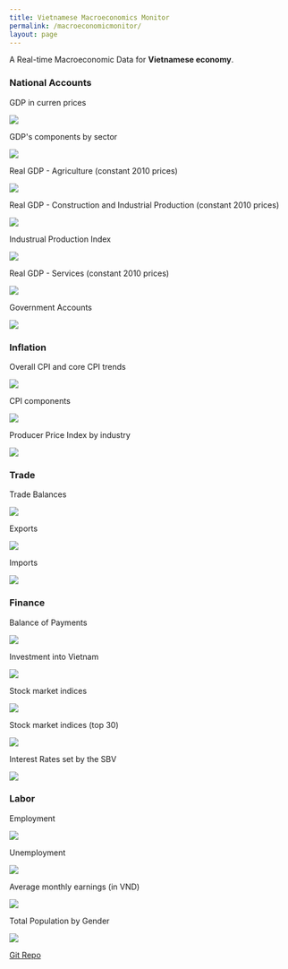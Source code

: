 ```yaml
---
title: Vietnamese Macroeconomics Monitor
permalink: /macroeconomicmonitor/
layout: page
---
```


A Real-time Macroeconomic Data for **Vietnamese economy**.

### National Accounts

GDP in curren prices

![](https://github.com/thanhqtran/gso-macro-monitor/blob/bb60f0364e2c355ec115a2b361eac866b9030c76/generated_gif/gdp_na.gif?raw=true)

GDP's components by sector

![](https://github.com/thanhqtran/gso-macro-monitor/blob/bb60f0364e2c355ec115a2b361eac866b9030c76/generated_gif/gdp_sector.gif?raw=true)

Real GDP - Agriculture (constant 2010 prices)

![](https://github.com/thanhqtran/gso-macro-monitor/blob/06134b9696a37970965c8506b4fa2c99214f1b43/generated_gif/Real%20GDP%20Agriculture.gif?raw=true)

Real GDP - Construction and Industrial Production (constant 2010 prices)

![](https://github.com/thanhqtran/gso-macro-monitor/blob/06134b9696a37970965c8506b4fa2c99214f1b43/generated_gif/Real%20GDP%20Construction%20and%20Industry.gif?raw=true)

Industrual Production Index

![](https://github.com/thanhqtran/gso-macro-monitor/blob/bb60f0364e2c355ec115a2b361eac866b9030c76/generated_gif/iip.gif?raw=true)

Real GDP - Services (constant 2010 prices)

![](https://github.com/thanhqtran/gso-macro-monitor/blob/06134b9696a37970965c8506b4fa2c99214f1b43/generated_gif/Real%20GDP%20Services.gif?raw=true)

Government Accounts

![](https://github.com/thanhqtran/dataset/blob/7f32d099a3e49a5de01f5910b054f83a3d215595/vietnam/mofbalance/budget.gif?raw=true)

### Inflation

Overall CPI and core CPI trends

![](https://github.com/thanhqtran/gso-macro-monitor/blob/06134b9696a37970965c8506b4fa2c99214f1b43/generated_gif/cpi.gif?raw=true)

CPI components

![](https://github.com/thanhqtran/gso-macro-monitor/blob/06134b9696a37970965c8506b4fa2c99214f1b43/generated_gif/CPI%20Components.gif?raw=true)

Producer Price Index by industry

![](https://github.com/thanhqtran/gso-macro-monitor/blob/e6f7f79cc8dc0436e018b90a3bd2b8f57925e892/generated_gif/Producer%20Price%20Index.gif?raw=true)

### Trade

Trade Balances

![](https://github.com/thanhqtran/gso-macro-monitor/blob/e6f7f79cc8dc0436e018b90a3bd2b8f57925e892/generated_gif/trade.gif?raw=true)

Exports

![](https://github.com/thanhqtran/gso-macro-monitor/blob/e6f7f79cc8dc0436e018b90a3bd2b8f57925e892/generated_gif/Export.gif?raw=true)

Imports

![](https://github.com/thanhqtran/gso-macro-monitor/blob/e6f7f79cc8dc0436e018b90a3bd2b8f57925e892/generated_gif/Import.gif?raw=true)

### Finance

Balance of Payments

![](https://github.com/thanhqtran/gso-macro-monitor/blob/80ecd1bcad344dcc460d4053da2aa5e41274e7c1/generated_gif/BOP.gif?raw=true)

Investment into Vietnam

![](https://github.com/thanhqtran/gso-macro-monitor/blob/eeae7985b6c4b4b43580298742caa7b1d30ea6c3/generated_gif/Investment.gif?raw=true)

Stock market indices

![](https://github.com/thanhqtran/gso-macro-monitor/blob/eeae7985b6c4b4b43580298742caa7b1d30ea6c3/generated_gif/Stock%20Main%20Indices.gif?raw=true)

Stock market indices (top 30)

![](https://github.com/thanhqtran/gso-macro-monitor/blob/eeae7985b6c4b4b43580298742caa7b1d30ea6c3/generated_gif/Stock%20Main%20Indices%20Top%2030.gif?raw=true)

Interest Rates set by the SBV

![](https://github.com/thanhqtran/gso-macro-monitor/blob/80ecd1bcad344dcc460d4053da2aa5e41274e7c1/generated_gif/Interest%20Rates.gif?raw=true)

### Labor

Employment

![](https://github.com/thanhqtran/gso-macro-monitor/blob/80ecd1bcad344dcc460d4053da2aa5e41274e7c1/generated_gif/Employment.gif?raw=true)

Unemployment

![](https://github.com/thanhqtran/gso-macro-monitor/blob/80ecd1bcad344dcc460d4053da2aa5e41274e7c1/generated_gif/Unemployment.gif?raw=true)

Average monthly earnings (in VND)

![](https://github.com/thanhqtran/gso-macro-monitor/blob/80ecd1bcad344dcc460d4053da2aa5e41274e7c1/generated_gif/Earnings.gif?raw=true)

Total Population by Gender

![](https://github.com/thanhqtran/gso-macro-monitor/blob/dc9834e2fb5c8508a458d1ba69386016f57a347d/generated_gif/Population.gif?raw=true)


[Git Repo](https://github.com/thanhqtran/gso-macro-monitor)